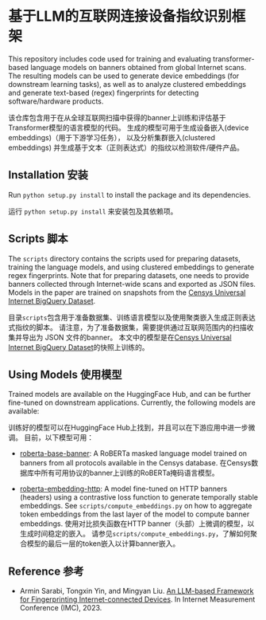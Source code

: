 # 基于LLM的互联网连接设备指纹识别框架

This repository includes code used for training and evaluating transformer-based
language models on banners obtained from global Internet scans. The resulting
models can be used to generate device embeddings (for downstream learning
tasks), as well as to analyze clustered embeddings and generate text-based
(regex) fingerprints for detecting software/hardware products.

该仓库包含用于在从全球互联网扫描中获得的banner上训练和评估基于Transformer模型的语言模型的代码。
生成的模型可用于生成设备嵌入(device embeddings)（用于下游学习任务），
以及分析集群嵌入(clustered embeddings)
并生成基于文本（正则表达式）的指纹以检测软件/硬件产品。

## Installation 安装

Run `python setup.py install` to install the package and its dependencies.

运行 `python setup.py install` 来安装包及其依赖项。

## Scripts 脚本

The `scripts` directory contains the scripts used for preparing datasets,
training the language models, and using clustered embeddings to generate regex
fingerprints. Note that for preparing datasets, one needs to provide banners
collected through Internet-wide scans and exported as JSON files. Models in the
paper are trained on snapshots from the [Censys Universal Internet BigQuery
Dataset](https://support.censys.io/hc/en-us/articles/360056063151-Universal-Internet-BigQuery-Dataset).

目录`scripts`包含用于准备数据集、训练语言模型以及使用聚类嵌入生成正则表达式指纹的脚本。
请注意，为了准备数据集，需要提供通过互联网范围内的扫描收集并导出为 JSON 文件的banner。
本文中的模型是在[Censys Universal Internet BigQuery Dataset](https://support.censys.io/hc/en-us/articles/360056063151-Universal-Internet-BigQuery-Dataset)的快照上训练的。

## Using Models 使用模型

Trained models are available on the HuggingFace Hub, and can be further
fine-tuned on downstream applications. Currently, the following models are
available:

训练好的模型可以在HuggingFace Hub上找到，并且可以在下游应用中进一步微调。
目前，以下模型可用：

- [roberta-base-banner](https://huggingface.co/arsarabi/roberta-base-banner): A
  RoBERTa masked language model trained on banners from all protocols available
  in the Censys database.
在Censys数据库中所有可用协议的banner上训练的RoBERTa掩码语言模型。

- [roberta-embedding-http](https://huggingface.co/arsarabi/roberta-embedding-http):
  A model fine-tuned on HTTP banners (headers) using a contrastive loss function
  to generate temporally stable embeddings. See `scripts/compute_embeddings.py`
  on how to aggregate token embeddings from the last layer of the model to
  compute banner embeddings.
使用对比损失函数在HTTP banner（头部）上微调的模型，以生成时间稳定的嵌入。 
请参见`scripts/compute_embeddings.py`，了解如何聚合模型的最后一层的token嵌入以计算banner嵌入。

## Reference 参考

- Armin Sarabi, Tongxin Yin, and Mingyan Liu. [An LLM-based Framework for Fingerprinting Internet-connected Devices](https://doi.org/10.1145/3618257.3624845). In Internet Measurement Conference (IMC), 2023.
